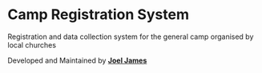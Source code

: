 # Camp Registration System
Registration and data collection system for the general camp organised by local churches

Developed and Maintained by **[Joel James](https://duckdev.com)**
